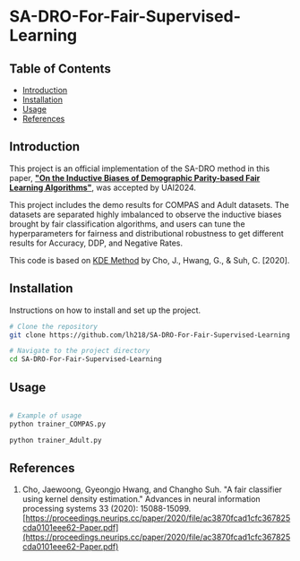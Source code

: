 # SA-DRO-For-Fair-Supervised-Learning

## Table of Contents

- [Introduction](#introduction)
- [Installation](#installation)
- [Usage](#usage)
- [References](#reference)

## Introduction

This project is an official implementation of the SA-DRO method in this paper, [**"On the Inductive Biases of Demographic Parity-based Fair Learning Algorithms"**](https://arxiv.org/abs/2402.18129), was accepted by UAI2024. 

This project includes the demo results for COMPAS and Adult datasets. The datasets are separated highly imbalanced to observe the inductive biases brought by fair classification algorithms, and users can tune the hyperparameters for fairness and distributional robustness to get different results for Accuracy, DDP, and Negative Rates.

This code is based on [KDE Method](https://proceedings.neurips.cc/paper/2020/file/ac3870fcad1cfc367825cda0101eee62-Paper.pdf) by Cho, J., Hwang, G., & Suh, C. [2020].

## Installation

Instructions on how to install and set up the project.

```bash
# Clone the repository
git clone https://github.com/lh218/SA-DRO-For-Fair-Supervised-Learning

# Navigate to the project directory
cd SA-DRO-For-Fair-Supervised-Learning

```

## Usage

```bash

# Example of usage
python trainer_COMPAS.py

python trainer_Adult.py

```

## References

1. Cho, Jaewoong, Gyeongjo Hwang, and Changho Suh. "A fair classifier using kernel density estimation." Advances in neural information processing systems 33 (2020): 15088-15099. [https://proceedings.neurips.cc/paper/2020/file/ac3870fcad1cfc367825cda0101eee62-Paper.pdf](https://proceedings.neurips.cc/paper/2020/file/ac3870fcad1cfc367825cda0101eee62-Paper.pdf)
